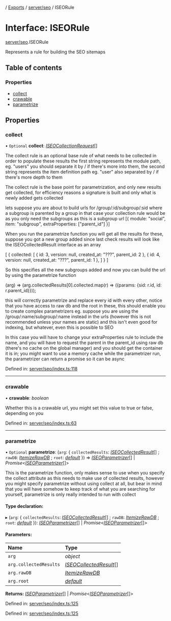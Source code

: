 [](../README.md) / [Exports](../modules.md) / [server/seo](../modules/server_seo.md) / ISEORule

# Interface: ISEORule

[server/seo](../modules/server_seo.md).ISEORule

Represents a rule for building the SEO sitemaps

## Table of contents

### Properties

- [collect](server_seo.iseorule.md#collect)
- [crawable](server_seo.iseorule.md#crawable)
- [parametrize](server_seo.iseorule.md#parametrize)

## Properties

### collect

• `Optional` **collect**: [*ISEOCollectionRequest*](server_seo.iseocollectionrequest.md)[]

The collect rule is an optional base rule of what needs to be collected in order to populate these results
the first string represents the module path, eg. "users" you should separate it by / if there's more
into them, the second string represents the item definition path eg. "user" also separated by / if there's
more depth to them

The collect rule is the base point for parametrization, and only new results get collected, for efficiency reasons
a signature is built and only what is newly added gets collected

lets suppose you are about to build urls for /group/:id/subgroup/:sid where a subgroup is parented by a group
in that case your collection rule would be as you only need the subgroups as this is a subgroup url
[{
  module: "social",
  item: "subgroup",
  extraProperties: ["parent_id"]
}]

When you run the parametrize function you will get all the results for these, suppose you got a new group added
since last check results will look like the ISEOCollectedResult interface as an array

[
  {
    collected: [
      {
        id: 3,
        version: null,
        created_at: "???",
        parent_id: 2
      },
      {
        id: 4,
        version: null,
        created_at: "???",
        parent_id: 1
      },
    ]
  }
]

So this specifies all the new subgroups added and now you can build the url by using the parametrize function

(arg) => (arg.collectedResults[0].collected.map(r) => ({params: {sid: r.id, id: r.parent_id}}));

this will correctly parametrize and replace every id with every other, notice that you have access to raw db
and the root in these, this should enable you to create complex parametrizers eg. suppose you are using the
/group/:name/subgroup/:name instead in the urls (however this is not recommended unless your names are static)
and this isn't even good for indexing, but whatever, even this is possible to SEO

In this case you will have to change your extraProperties rule to include the name, and you will have to request
the parent in the parent_id using raw db (there's no cache on the global manager) and you should get the container it
is in; you might want to use a memory cache while the parametrizer run, the parametrizer can return a promise so
it can be async

Defined in: [server/seo/index.ts:118](https://github.com/onzag/itemize/blob/0569bdf2/server/seo/index.ts#L118)

___

### crawable

• **crawable**: *boolean*

Whether this is a crawable url, you might set this value to true or
false, depending on you

Defined in: [server/seo/index.ts:63](https://github.com/onzag/itemize/blob/0569bdf2/server/seo/index.ts#L63)

___

### parametrize

• `Optional` **parametrize**: (`arg`: { `collectedResults`: [*ISEOCollectedResult*](server_seo.iseocollectedresult.md)[] ; `rawDB`: [*ItemizeRawDB*](../classes/server_raw_db.itemizerawdb.md) ; `root`: [*default*](../classes/root.default.md)  }) => [*ISEOParametrizer*](server_seo.iseoparametrizer.md)[] \| *Promise*<[*ISEOParametrizer*](server_seo.iseoparametrizer.md)[]\>

This is the parametrize function, only makes sense to use when you specify the collect attribute as this needs
to make use of collected results, however you might specify parametrize without using collect at all, but bear in mind that
you will have somehow to keep track of what you are searching for yourself, parametrize is only really intended to run with
collect

#### Type declaration:

▸ (`arg`: { `collectedResults`: [*ISEOCollectedResult*](server_seo.iseocollectedresult.md)[] ; `rawDB`: [*ItemizeRawDB*](../classes/server_raw_db.itemizerawdb.md) ; `root`: [*default*](../classes/root.default.md)  }): [*ISEOParametrizer*](server_seo.iseoparametrizer.md)[] \| *Promise*<[*ISEOParametrizer*](server_seo.iseoparametrizer.md)[]\>

#### Parameters:

Name | Type |
:------ | :------ |
`arg` | *object* |
`arg.collectedResults` | [*ISEOCollectedResult*](server_seo.iseocollectedresult.md)[] |
`arg.rawDB` | [*ItemizeRawDB*](../classes/server_raw_db.itemizerawdb.md) |
`arg.root` | [*default*](../classes/root.default.md) |

**Returns:** [*ISEOParametrizer*](server_seo.iseoparametrizer.md)[] \| *Promise*<[*ISEOParametrizer*](server_seo.iseoparametrizer.md)[]\>

Defined in: [server/seo/index.ts:125](https://github.com/onzag/itemize/blob/0569bdf2/server/seo/index.ts#L125)

Defined in: [server/seo/index.ts:125](https://github.com/onzag/itemize/blob/0569bdf2/server/seo/index.ts#L125)
